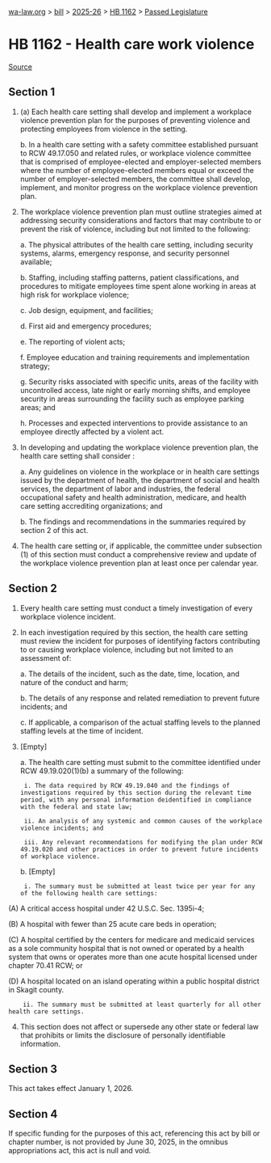 [wa-law.org](/) > [bill](/bill/) > [2025-26](/bill/2025-26/) > [HB 1162](/bill/2025-26/hb/1162/) > [Passed Legislature](/bill/2025-26/hb/1162/S2.PL/)

# HB 1162 - Health care work violence

[Source](http://lawfilesext.leg.wa.gov/biennium/2025-26/Pdf/Bills/House%20Passed%20Legislature/1162-S2.PL.pdf)

## Section 1
1. (a) Each health care setting shall develop and implement a workplace violence prevention plan for the purposes of preventing violence and protecting employees from violence in the setting.

    b. In a health care setting with a safety committee established pursuant to RCW 49.17.050 and related rules, or workplace violence committee that is comprised of employee-elected and employer-selected members where the number of employee-elected members equal or exceed the number of employer-selected members, the committee shall develop, implement, and monitor progress on the workplace violence prevention plan.

2. The workplace violence prevention plan must outline strategies aimed at addressing security considerations and factors that may contribute to or prevent the risk of violence, including but not limited to the following:

    a. The physical attributes of the health care setting, including security systems, alarms, emergency response, and security personnel available;

    b. Staffing, including staffing patterns, patient classifications, and procedures to mitigate employees time spent alone working in areas at high risk for workplace violence;

    c. Job design, equipment, and facilities;

    d. First aid and emergency procedures;

    e. The reporting of violent acts;

    f. Employee education and training requirements and implementation strategy;

    g. Security risks associated with specific units, areas of the facility with uncontrolled access, late night or early morning shifts, and employee security in areas surrounding the facility such as employee parking areas; and

    h. Processes and expected interventions to provide assistance to an employee directly affected by a violent act.

3.  In developing and updating the workplace violence prevention plan, the health care setting shall consider :

    a. Any guidelines on violence in the workplace or in health care settings issued by the department of health, the department of social and health services, the department of labor and industries, the federal occupational safety and health administration, medicare, and health care setting accrediting organizations; and

    b. The findings and recommendations in the summaries required by section 2 of this act.

4. The health care setting or, if applicable, the committee under subsection (1) of this section must conduct a comprehensive review and update of the workplace violence prevention plan at least once per calendar year.

## Section 2
1. Every health care setting must conduct a timely investigation of every workplace violence incident.

2. In each investigation required by this section, the health care setting must review the incident for purposes of identifying factors contributing to or causing workplace violence, including but not limited to an assessment of:

    a. The details of the incident, such as the date, time, location, and nature of the conduct and harm;

    b. The details of any response and related remediation to prevent future incidents; and

    c. If applicable, a comparison of the actual staffing levels to the planned staffing levels at the time of incident.

3. [Empty]

    a. The health care setting must submit to the committee identified under RCW 49.19.020(1)(b) a summary of the following:

        i. The data required by RCW 49.19.040 and the findings of investigations required by this section during the relevant time period, with any personal information deidentified in compliance with the federal and state law;

        ii. An analysis of any systemic and common causes of the workplace violence incidents; and

        iii. Any relevant recommendations for modifying the plan under RCW 49.19.020 and other practices in order to prevent future incidents of workplace violence.

    b. [Empty]

        i. The summary must be submitted at least twice per year for any of the following health care settings:

(A) A critical access hospital under 42 U.S.C. Sec. 1395i-4;

(B) A hospital with fewer than 25 acute care beds in operation;

(C) A hospital certified by the centers for medicare and medicaid services as a sole community hospital that is not owned or operated by a health system that owns or operates more than one acute hospital licensed under chapter 70.41 RCW; or

(D) A hospital located on an island operating within a public hospital district in Skagit county.

        ii. The summary must be submitted at least quarterly for all other health care settings.

4. This section does not affect or supersede any other state or federal law that prohibits or limits the disclosure of personally identifiable information.

## Section 3
This act takes effect January 1, 2026.

## Section 4
If specific funding for the purposes of this act, referencing this act by bill or chapter number, is not provided by June 30, 2025, in the omnibus appropriations act, this act is null and void.
